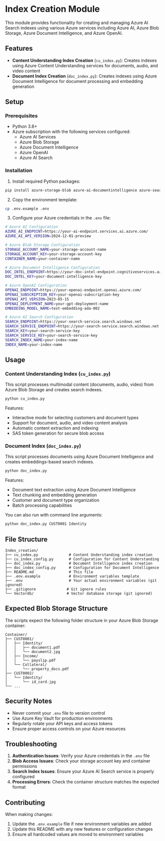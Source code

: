 # Index Creation Module

This module provides functionality for creating and managing Azure AI Search indexes using various Azure services including Azure AI, Azure Blob Storage, Azure Document Intelligence, and Azure OpenAI.

## Features

- **Content Understanding Index Creation** (`cu_index.py`): Creates indexes using Azure Content Understanding services for documents, audio, and video content
- **Document Index Creation** (`doc_index.py`): Creates indexes using Azure Document Intelligence for document processing and embedding generation

## Setup

### Prerequisites

- Python 3.8+
- Azure subscription with the following services configured:
  - Azure AI Services
  - Azure Blob Storage
  - Azure Document Intelligence
  - Azure OpenAI
  - Azure AI Search

### Installation

1. Install required Python packages:
```bash
pip install azure-storage-blob azure-ai-documentintelligence azure-search-documents azure-identity openai python-dotenv pillow numpy
```

2. Copy the environment template:
```bash
cp .env.example .env
```

3. Configure your Azure credentials in the `.env` file:
```bash
# Azure AI Configuration
AZURE_AI_ENDPOINT=https://your-ai-endpoint.services.ai.azure.com/
AZURE_AI_API_VERSION=2024-12-01-preview

# Azure Blob Storage Configuration
STORAGE_ACCOUNT_NAME=your-storage-account-name
STORAGE_ACCOUNT_KEY=your-storage-account-key
CONTAINER_NAME=your-container-name

# Azure Document Intelligence Configuration
DOC_INTEL_ENDPOINT=https://your-doc-intel-endpoint.cognitiveservices.azure.com/
DOC_INTEL_KEY=your-document-intelligence-key

# Azure OpenAI Configuration
OPENAI_ENDPOINT=https://your-openai-endpoint.openai.azure.com/
OPENAI_SUBSCRIPTION_KEY=your-openai-subscription-key
OPENAI_API_VERSION=2023-05-15
OPENAI_DEPLOYMENT_NAME=your-gpt-deployment-name
EMBEDDING_MODEL_NAME=text-embedding-ada-002

# Azure AI Search Configuration
SEARCH_ENDPOINT=https://your-search-service.search.windows.net
SEARCH_SERVICE_ENDPOINT=https://your-search-service.search.windows.net
SEARCH_KEY=your-search-service-key
SEARCH_SERVICE_KEY=your-search-service-key
SEARCH_INDEX_NAME=your-index-name
INDEX_NAME=your-index-name
```

## Usage

### Content Understanding Index (`cu_index.py`)

This script processes multimodal content (documents, audio, video) from Azure Blob Storage and creates search indexes.

```bash
python cu_index.py
```

Features:
- Interactive mode for selecting customers and document types
- Support for document, audio, and video content analysis
- Automatic content extraction and indexing
- SAS token generation for secure blob access

### Document Index (`doc_index.py`)

This script processes documents using Azure Document Intelligence and creates embeddings-based search indexes.

```bash
python doc_index.py
```

Features:
- Document text extraction using Azure Document Intelligence
- Text chunking and embedding generation
- Customer and document type organization
- Batch processing capabilities

You can also run with command line arguments:
```bash
python doc_index.py CUST0001 Identity
```

## File Structure

```
Index_creation/
├── cu_index.py              # Content Understanding index creation
├── cu_index_config.py       # Configuration for Content Understanding
├── doc_index.py             # Document Intelligence index creation  
├── doc_index_config.py      # Configuration for Document Intelligence
├── README.md                # This file
├── .env.example             # Environment variables template
├── .env                     # Your actual environment variables (git ignored)
├── .gitignore              # Git ignore rules
└── Vectordb/               # Vector database storage (git ignored)
```

## Expected Blob Storage Structure

The scripts expect the following folder structure in your Azure Blob Storage container:

```
Container/
├── CUST0001/
│   ├── Identity/
│   │   ├── document1.pdf
│   │   └── document2.jpg
│   ├── Income/
│   │   └── payslip.pdf
│   └── Collateral/
│       └── property_docs.pdf
├── CUST0002/
│   └── Identity/
│       └── id_card.jpg
└── ...
```

## Security Notes

- Never commit your `.env` file to version control
- Use Azure Key Vault for production environments
- Regularly rotate your API keys and access tokens
- Ensure proper access controls on your Azure resources

## Troubleshooting

1. **Authentication Issues**: Verify your Azure credentials in the `.env` file
2. **Blob Access Issues**: Check your storage account key and container permissions
3. **Search Index Issues**: Ensure your Azure AI Search service is properly configured
4. **Processing Errors**: Check the container structure matches the expected format

## Contributing

When making changes:
1. Update the `.env.example` file if new environment variables are added
2. Update this README with any new features or configuration changes
3. Ensure all hardcoded values are moved to environment variables